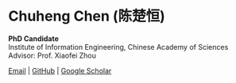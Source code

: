 # Chuheng Chen (陈楚恒)

​**​PhD Candidate​**​  
Institute of Information Engineering, Chinese Academy of Sciences  
Advisor: Prof. Xiaofei Zhou  

[Email](mailto:your@email.com) | [GitHub](https://github.com/chuheng-chen) | [Google Scholar](你的学术主页链接)
